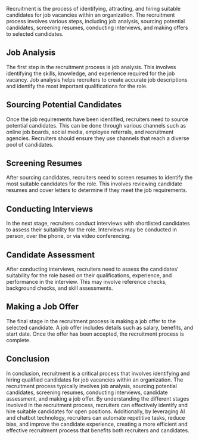 
Recruitment is the process of identifying, attracting, and hiring suitable candidates for job vacancies within an organization. The recruitment process involves various steps, including job analysis, sourcing potential candidates, screening resumes, conducting interviews, and making offers to selected candidates.

Job Analysis
------------

The first step in the recruitment process is job analysis. This involves identifying the skills, knowledge, and experience required for the job vacancy. Job analysis helps recruiters to create accurate job descriptions and identify the most important qualifications for the role.

Sourcing Potential Candidates
-----------------------------

Once the job requirements have been identified, recruiters need to source potential candidates. This can be done through various channels such as online job boards, social media, employee referrals, and recruitment agencies. Recruiters should ensure they use channels that reach a diverse pool of candidates.

Screening Resumes
-----------------

After sourcing candidates, recruiters need to screen resumes to identify the most suitable candidates for the role. This involves reviewing candidate resumes and cover letters to determine if they meet the job requirements.

Conducting Interviews
---------------------

In the next stage, recruiters conduct interviews with shortlisted candidates to assess their suitability for the role. Interviews may be conducted in person, over the phone, or via video conferencing.

Candidate Assessment
--------------------

After conducting interviews, recruiters need to assess the candidates' suitability for the role based on their qualifications, experience, and performance in the interview. This may involve reference checks, background checks, and skill assessments.

Making a Job Offer
------------------

The final stage in the recruitment process is making a job offer to the selected candidate. A job offer includes details such as salary, benefits, and start date. Once the offer has been accepted, the recruitment process is complete.

Conclusion
----------

In conclusion, recruitment is a critical process that involves identifying and hiring qualified candidates for job vacancies within an organization. The recruitment process typically involves job analysis, sourcing potential candidates, screening resumes, conducting interviews, candidate assessment, and making a job offer. By understanding the different stages involved in the recruitment process, recruiters can effectively identify and hire suitable candidates for open positions. Additionally, by leveraging AI and chatbot technology, recruiters can automate repetitive tasks, reduce bias, and improve the candidate experience, creating a more efficient and effective recruitment process that benefits both recruiters and candidates.
